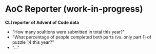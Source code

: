 # AoC Reporter (work-in-progress)

**CLI reporter of Advent of Code data** 

- "How many soultions were submitted in total this year?"
- "What percentage of people completed both parts (vs. only part 1) of puzzle 14 this year?"
- "..."

